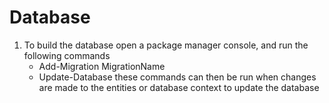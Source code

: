 # Database
1. To build the database open a package manager console, and run the following commands
	- Add-Migration MigrationName
	- Update-Database
	these commands can then be run when changes are made to the entities or database context to update the database